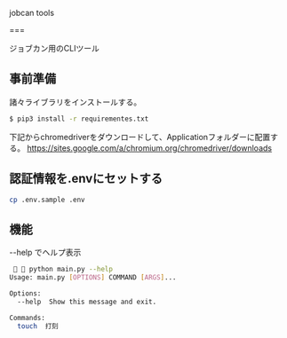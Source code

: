 jobcan tools

===

ジョブカン用のCLIツール

## 事前準備

諸々ライブラリをインストールする。

```sh
$ pip3 install -r requirementes.txt
```

下記からchromedriverをダウンロードして、Applicationフォルダーに配置する。
https://sites.google.com/a/chromium.org/chromedriver/downloads

## 認証情報を.envにセットする

```sh
cp .env.sample .env
```

## 機能

--help でヘルプ表示

```sh
   python main.py --help
Usage: main.py [OPTIONS] COMMAND [ARGS]...

Options:
  --help  Show this message and exit.

Commands:
  touch  打刻
```

